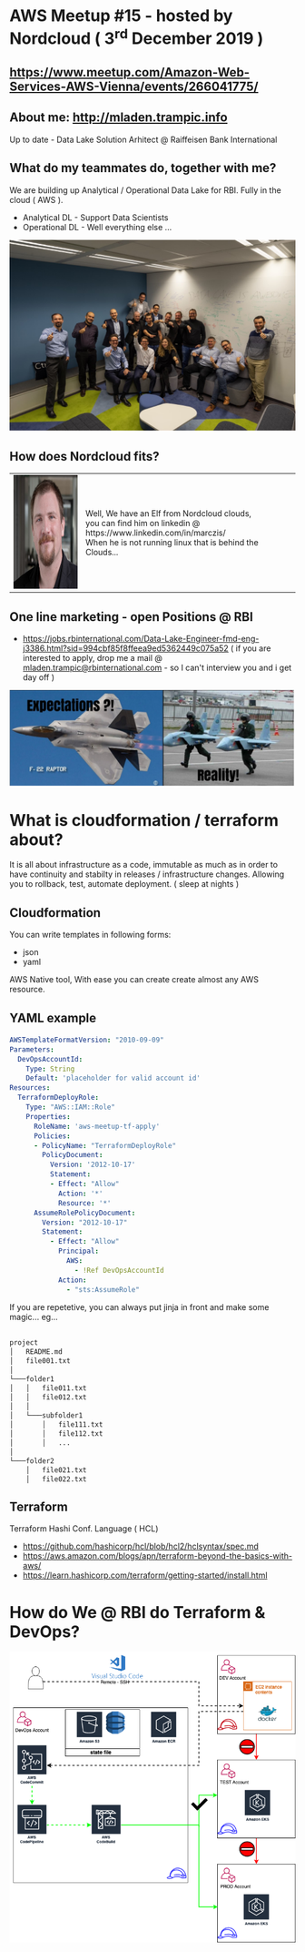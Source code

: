 # AWS Meetup #15 - hosted by Nordcloud ( 3<sup>rd</sup> December 2019 )

## https://www.meetup.com/Amazon-Web-Services-AWS-Vienna/events/266041775/

## About me: http://mladen.trampic.info
Up to date - Data Lake Solution Arhitect @ Raiffeisen Bank International 

## What do my teammates do, together with me?
We are building up Analytical / Operational Data Lake for RBI. Fully in the cloud ( AWS ).
- Analytical DL - Support Data Scientists
- Operational DL - Well everything else ...

![Data Lake Team](content/rbi_data_lake_team.jpg)

## How does Nordcloud fits?
<table>
 <tr>
    <td><img src="content/Peter_Gergely_Marczis.jpg" width="200" height="200"></td>
    <td>Well, We have an Elf from Nordcloud clouds,<br> you can find him on linkedin @ https://www.linkedin.com/in/marczis/ <br> When he is not running linux that is behind the Clouds...</td>
 </tr>
</table>

## One line marketing - open Positions @ RBI
- https://jobs.rbinternational.com/Data-Lake-Engineer-fmd-eng-j3386.html?sid=994cbf85f8ffeea9ed5362449c075a52
( if you are interested to apply, drop me a mail @ mladen.trampic@rbinternational.com - so I can't interview you and i get day off )

![Reality](content/reality.png)

# What is cloudformation / terraform about?
It is all about infrastructure as a code, immutable as much as in order to have continuity and stabilty in releases / infrastructure changes. Allowing you to rollback, test, automate deployment. ( sleep at nights )

## Cloudformation
You can write templates in following forms:
- json
- yaml

AWS Native tool, With ease you can create create almost any AWS resource.

## YAML example
```yaml
AWSTemplateFormatVersion: "2010-09-09"
Parameters: 
  DevOpsAccountId: 
    Type: String
    Default: 'placeholder for valid account id'
Resources:
  TerraformDeployRole:
    Type: "AWS::IAM::Role"
    Properties:
      RoleName: 'aws-meetup-tf-apply'
      Policies:
      - PolicyName: "TerraformDeployRole"
        PolicyDocument:
          Version: '2012-10-17'
          Statement:
          - Effect: "Allow"
            Action: '*'
            Resource: '*'
      AssumeRolePolicyDocument:
        Version: "2012-10-17"
        Statement:
          - Effect: "Allow"
            Principal:
              AWS:
                - !Ref DevOpsAccountId
            Action:
              - "sts:AssumeRole"
```

If you are repetetive, you can always put jinja in front and make some magic... eg...
```yaml

```
```
project
│   README.md
│   file001.txt    
│
└───folder1
│   │   file011.txt
│   │   file012.txt
│   │
│   └───subfolder1
│       │   file111.txt
│       │   file112.txt
│       │   ...
│   
└───folder2
    │   file021.txt
    │   file022.txt 
```

## Terraform
Terraform Hashi Conf. Language ( HCL)

- https://github.com/hashicorp/hcl/blob/hcl2/hclsyntax/spec.md
- https://aws.amazon.com/blogs/apn/terraform-beyond-the-basics-with-aws/
- https://learn.hashicorp.com/terraform/getting-started/install.html


# How do We @ RBI do Terraform & DevOps?
![Diagram](content/general_architecture.png)
